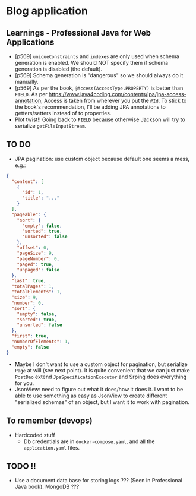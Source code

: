 # Blog application

## Learnings - Professional Java for Web Applications

- [p569] `uniqueConstraints` and `indexes` are only used when schema generation is
  enabled. We should NOT specify them if schema generation is disabled (the default).
- [p569] Schema generation is "dangerous" so we should always do it manually.
- [p569] As per the book, `@Access(AccessType.PROPERTY)` is better than `FIELD`. As per
  https://www.java4coding.com/contents/jpa/jpa-access-annotation, Access is taken from
  wherever you put the `@Id`. To stick to the book's recommendation, I'll be adding
  JPA annotations to getters/setters instead of to properties.
- Plot twist!! Going back to `FIELD` because otherwise Jackson will try to serialize
  `getFileInputStream`.

## TO DO

- JPA pagination: use custom object because default one seems a mess, e.g.:

```json
{
  "content": [
    {
      "id": 1,
      "title": "..."
    }
  ],
  "pageable": {
    "sort": {
      "empty": false,
      "sorted": true,
      "unsorted": false
    },
    "offset": 0,
    "pageSize": 9,
    "pageNumber": 0,
    "paged": true,
    "unpaged": false
  },
  "last": true,
  "totalPages": 1,
  "totalElements": 1,
  "size": 9,
  "number": 0,
  "sort": {
    "empty": false,
    "sorted": true,
    "unsorted": false
  },
  "first": true,
  "numberOfElements": 1,
  "empty": false
}
```

- Maybe I don't want to use a custom object for pagination, but serialize `Page` at will (see next point). It is quite
  convenient that we can just make `PostDao` extend `JpaSpecificationExecutor` and Srping does everything for you.
- JsonView: need to figure out what it does/how it does it. I want to be able to use something as easy as JsonView to
  create different "serialized schemas" of an object, but I want it to work with pagination.

## To remember (devops)

- Hardcoded stuff
  - Db credentials are in `docker-compose.yaml`, and all the `application.yaml` files.

## TODO !!

- Use a document data base for storing logs ??? (Seen in Professional Java book). MongoDB ???
